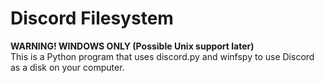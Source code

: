 # Discord Filesystem
<b>WARNING! WINDOWS ONLY (Possible Unix support later)</b></br>
This is a Python program that uses discord.py and winfspy to use Discord as a disk on your computer.
